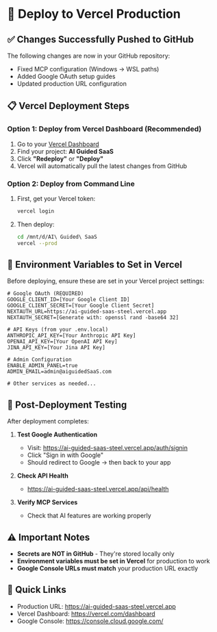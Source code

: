 # 🚀 Deploy to Vercel Production

## ✅ Changes Successfully Pushed to GitHub

The following changes are now in your GitHub repository:
- Fixed MCP configuration (Windows → WSL paths)
- Added Google OAuth setup guides
- Updated production URL configuration

## 📋 Vercel Deployment Steps

### Option 1: Deploy from Vercel Dashboard (Recommended)
1. Go to your [Vercel Dashboard](https://vercel.com/dashboard)
2. Find your project: **AI Guided SaaS**
3. Click **"Redeploy"** or **"Deploy"**
4. Vercel will automatically pull the latest changes from GitHub

### Option 2: Deploy from Command Line
1. First, get your Vercel token:
   ```bash
   vercel login
   ```

2. Then deploy:
   ```bash
   cd /mnt/d/AI\ Guided\ SaaS
   vercel --prod
   ```

## 🔧 Environment Variables to Set in Vercel

Before deploying, ensure these are set in your Vercel project settings:

```env
# Google OAuth (REQUIRED)
GOOGLE_CLIENT_ID=[Your Google Client ID]
GOOGLE_CLIENT_SECRET=[Your Google Client Secret]
NEXTAUTH_URL=https://ai-guided-saas-steel.vercel.app
NEXTAUTH_SECRET=[Generate with: openssl rand -base64 32]

# API Keys (from your .env.local)
ANTHROPIC_API_KEY=[Your Anthropic API Key]
OPENAI_API_KEY=[Your OpenAI API Key]
JINA_API_KEY=[Your Jina API Key]

# Admin Configuration
ENABLE_ADMIN_PANEL=true
ADMIN_EMAIL=admin@aiguidedSaaS.com

# Other services as needed...
```

## 🎯 Post-Deployment Testing

After deployment completes:

1. **Test Google Authentication**
   - Visit: https://ai-guided-saas-steel.vercel.app/auth/signin
   - Click "Sign in with Google"
   - Should redirect to Google → then back to your app

2. **Check API Health**
   - https://ai-guided-saas-steel.vercel.app/api/health

3. **Verify MCP Services**
   - Check that AI features are working properly

## ⚠️ Important Notes

- **Secrets are NOT in GitHub** - They're stored locally only
- **Environment variables must be set in Vercel** for production to work
- **Google Console URLs must match** your production URL exactly

## 📱 Quick Links
- Production URL: https://ai-guided-saas-steel.vercel.app
- Vercel Dashboard: https://vercel.com/dashboard
- Google Console: https://console.cloud.google.com/
